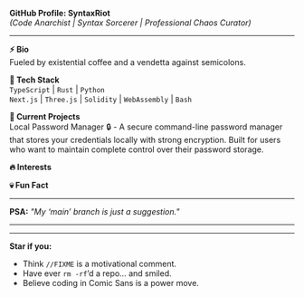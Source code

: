 **GitHub Profile: SyntaxRiot**  
*(Code Anarchist | Syntax Sorcerer | Professional Chaos Curator)*  

---  
**⚡ Bio**  
Fueled by existential coffee and a vendetta against semicolons.  

**🔨 Tech Stack**  
`TypeScript` | `Rust` | `Python`   
`Next.js` | `Three.js` | `Solidity` | `WebAssembly` | `Bash`  

**🚀 Current Projects**  
Local Password Manager 🔒 - A secure command-line password manager that stores your credentials locally with strong encryption. Built for users who want to maintain complete control over their password storage.


**🔥 Interests**  
  

 

**💀 Fun Fact**  


---  
**PSA:** *"My ‘main’ branch is just a suggestion."*  

---   

---  
**Star if you:**  
- Think `//FIXME` is a motivational comment.  
- Have ever `rm -rf`’d a repo… and smiled.  
- Believe coding in Comic Sans is a power move.
